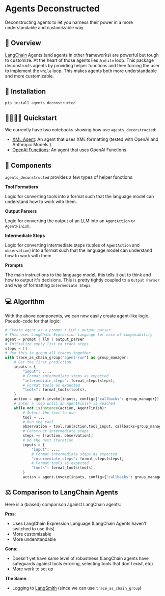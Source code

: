 # Agents Deconstructed

Deconstructing agents to let you harness their power in a more understandable and customizable way.

## 🚀 Overview

[LangChain](https://github.com/langchain-ai/langchain) Agents (and agents in other frameworks) are powerful but tough to customize.
At the heart of those agents lies a `while` loop.
This package deconstructs agents by providing helper functions and then forcing the user to implement the `while` loop.
This makes agents both more understandable and more customizable.

## 📄 Installation
`pip install agents_deconstructed`

## 👨‍👩‍👧‍👦  Quickstart

We currently have two notebooks showing how use `agents_deconstructed`:

- [XML Agent](notebooks/xml.ipynb): An agent that uses XML formatting (tested with OpenAI and Anthropic Models.)
- [OpenAI Functions](notebooks/openai_functions.ipynb): An agent that uses OpenAI Functions

## 🔧 Components

`agents_deconstructed` provides a few types of helper functions:

**Tool Formatters**

Logic for converting tools into a format such that the language model can understand how to work with them.

**Output Parsers**

Logic for converting the output of an LLM into an `AgentAction` or `AgentFinish`.

**Intermediate Steps**

Logic for converting intermediate steps (tuples of `AgentAction` and `observation`) into a format such that the language model can understand how to work with them.

**Prompts**

The main instructions to the language model, this tells it out to think and how to output it's decisions.
This is pretty tightly coupled to a `Output Parser` and way of formatting `Intermediate Steps`

## 💻 Algorithm

With the above components, we can now easily create agent-like logic.
Pseudo-code for that logic:

```python
# Create agent as a prompt + LLM + output parser
# This uses LangChain Expression Language for ease of composability
agent = prompt | llm | output_parser
# Initialize empty list to track steps
steps = []
# Use this to group all traces together
with trace_as_chain_group("agent-run") as group_manager:
    # Get the first prediction
    inputs = {
        "input": ...,
        # Format intermediate steps as expected
        "intermediate_steps": format_steps(steps),
        # Format tools as expected
        "tools": format_tools(tools),
    }
    action = agent.invoke(inputs, config={"callbacks": group_manager})
    # Enter a loop until an AgentFinish is reached
    while not isinstance(action, AgentFinish):
        # Select the tool to use
        tool = ...
        # Run the tool
        observation = tool.run(action.tool_input, callbacks=group_manager)
        # Construct intermediate steps
        steps += [(action, observation)]
        # Do the next iteration
        inputs = {
            "input": ...,
            # Format intermediate steps as expected
            "intermediate_steps": format_steps(steps),
            # Format tools as expected
            "tools": format_tools(tools),
        }
        action = agent.invoke(inputs, config={"callbacks": group_manager})
```

## ⚖️ Comparison to LangChain Agents

Here is a (biased) comparison against LangChain agents:

**Pros**:

- Uses LangChain Expression Language (LangChain Agents haven't switched to use this)
- More customizable
- More understandable

**Cons**:

- Doesn't yet have same level of robustness (LangChain agents have safeguards against tools erroring, selecting tools that don't exist, etc)
- More work to set up

**The Same**:

- Logging to [LangSmith](https://smith.langchain.com/) (since we can use `trace_as_chain_group`)
